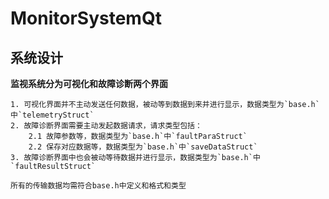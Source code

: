 # MonitorSystemQt

## 系统设计

**监视系统分为可视化和故障诊断两个界面**

```
1. 可视化界面并不主动发送任何数据，被动等到数据到来并进行显示，数据类型为`base.h`中`telemetryStruct`
2. 故障诊断界面需要主动发起数据请求，请求类型包括：
	2.1 故障参数等，数据类型为`base.h`中`faultParaStruct`
	2.2 保存对应数据等，数据类型为`base.h`中`saveDataStruct`
3. 故障诊断界面中也会被动等待数据并进行显示，数据类型为`base.h`中`faultResultStruct`
```

```
所有的传输数据均需符合base.h中定义和格式和类型
```
